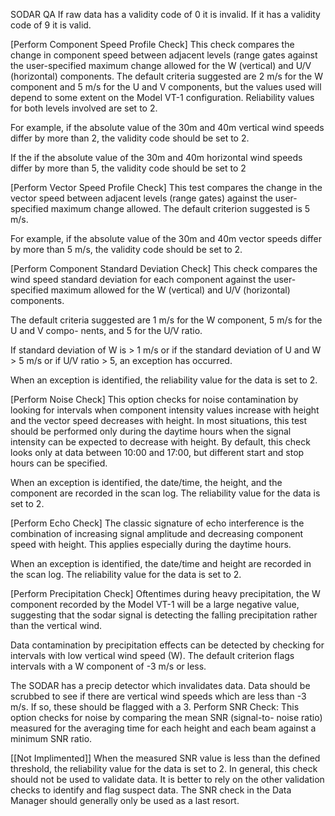 SODAR QA
If raw data has a validity code of 0 it is invalid. If it has a validity code of 9 it is valid.

[Perform Component Speed Profile Check]
This check compares the change in component speed between adjacent levels (range gates
against the user-specified maximum change allowed for the W (vertical) and U/V (horizontal)
components. The default criteria suggested are 2 m/s for the W component and 5 m/s for the U
and V components, but the values used will depend to some extent on the Model VT-1
configuration. Reliability values for both levels involved are set to 2.

For example, if the absolute value of the 30m and 40m vertical wind speeds differ by more than
2, the validity code should be set to 2.

If the if the absolute value of the 30m and 40m horizontal wind speeds differ by more than 5, the
validity code should be set to 2

[Perform Vector Speed Profile Check]
This test compares the change in the vector speed
between adjacent levels (range gates) against the user-specified maximum change allowed. The
default criterion suggested is 5 m/s.

For example, if the absolute value of the 30m and 40m vector speeds differ by more than 5 m/s,
the validity code should be set to 2.

[Perform Component Standard Deviation Check] 
This check compares the wind speed
standard deviation for each component against the user-specified maximum allowed for the W
(vertical) and U/V (horizontal) components.

The default criteria suggested are 1 m/s for the W component, 5 m/s for the U and V compo-
nents, and 5 for the U/V ratio.

If standard deviation of W is > 1 m/s or if the standard deviation of U and W > 5 m/s or if U/V ratio > 5, an exception
has occurred.

When an exception is identified, the reliability value for the data is set to 2.

[Perform Noise Check]
This option checks for noise contamination by looking for intervals
when component intensity values increase with height and the vector speed decreases with
height. In most situations, this test should be performed only during the daytime hours when the
signal intensity can be expected to decrease with height. By default, this check looks only at data
between 10:00 and 17:00, but different start and stop hours can be specified.

When an exception is identified, the date/time, the height, and the component are recorded in the
scan log. The reliability value for the data is set to 2.

[Perform Echo Check] 
The classic signature of echo interference is the combination of
increasing signal amplitude and decreasing component speed with height. This applies especially
during the daytime hours.

When an exception is identified, the date/time and height are recorded in the scan log. The
reliability value for the data is set to 2.

[Perform Precipitation Check]
Oftentimes during heavy precipitation, the W component
recorded by the Model VT-1 will be a large negative value, suggesting that the sodar signal is
detecting the falling precipitation rather than the vertical wind.

Data contamination by precipitation effects can be detected by checking for intervals with low
vertical wind speed (W). The default criterion flags intervals with a W component of -3 m/s or
less.

The SODAR has a precip detector which invalidates data. Data should be scrubbed to see if
there are vertical wind speeds which are less than -3 m/s. If so, these should be flagged with a 3.
Perform SNR Check: This option checks for noise by comparing the mean SNR (signal-to-
noise ratio) measured for the averaging time for each height and each beam against a minimum
SNR ratio.

[[Not Implimented]]
When the measured SNR value is less than the defined threshold, the reliability value for the data
is set to 2. In general, this check should not be used to validate data. It is better to rely on the
other validation checks to identify and flag suspect data. The SNR check in the Data Manager
should generally only be used as a last resort.

